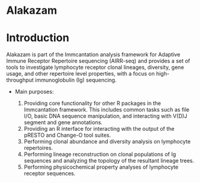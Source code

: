 Alakazam
========

# Introduction

Alakazam is part of the Immcantation analysis framework for Adaptive Immune Receptor Repertoire sequencing (AIRR-seq) and provides a set of tools to investigate lymphocyte receptor clonal lineages, diversity, gene usage, and other repertoire level properties, with a focus on high-throughput immunoglobulin (Ig) sequencing.

* Main purposes:

	1. Providing core functionality for other R packages in the Immcantation framework. This includes common tasks such as file I/O, basic DNA sequence manipulation, and interacting with V(D)J segment and gene annotations.
	2. Providing an R interface for interacting with the output of the pRESTO and Change-O tool suites.
	3. Performing clonal abundance and diversity analysis on lymphocyte repertoires.
	4. Performing lineage reconstruction on clonal populations of Ig sequences and analyzing the topology of the resultant lineage trees.
	5. Performing physicochemical property analyses of lymphocyte receptor sequences.

















